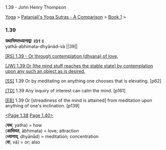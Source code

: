 1.39 - John Henry Thompson 

[Yoga](../../../yoga.md)‎ > ‎[Patanjali's Yoga Sutras - A Comparison](../../patanjani.md)‎ > ‎[Book 1](../book-1.md)‎ > ‎

### 1.39

**यथाभिमतध्यानाद्वा ॥३९॥**  
yathā-abhimata-dhyānād-vā ||39||  
  
  
[\[RS\] 1.39 - Or through contemplation (dhyana) of love.](http://www.ashtangayoga.info/philosophy/yoga-sutra-patanjali/chapter-1/item/yatha-abhimata-dhyanad-va-39/)  
  
[\[JW\] 1.39 Or \[the mind stuff reaches the stable state\] by contemplation upon any such an object as is desired.](http://books.google.com/books?id=YzFImjtOxUwC&pg=PA77&ci=143%2C314%2C720%2C54&source=bookclip)  
  
[\[SS\]](http://www.amazon.com/Yoga-Sutras-Patanjali-Commentary-Satchidananda/dp/0932040381) 1.39 Or by meditating on anything one chooses that is elevating. \[p62\]  
  
[\[TD\]](http://www.amazon.com/Heart-Yoga-Developing-Personal-Practice/dp/089281764X/ref=sr_1_5?ie=UTF8&qid=1326228195&sr=8-5) 1.39 Any inquiry of interest can calm the mind. \[p161\]  
  
[\[EB\]](http://www.amazon.com/Yoga-Sutras-Patanjali-Translation-Commentary/dp/0865477361/ref=sr_1_1?ie=UTF8&s=books&qid=1250508322&sr=1-1) 1.39 Or \[streadiness of the mind is attained\] from meditation upon anything of one's inclination. \[p139\]  
  
  
[<Page 1.38](138.md)  [Page 1.40>](140.md)  
  
  
  

(**यथ**, yatha) = how  
(**आभिमत**, ābhimata) = love; attraction  
(**ध्यानाद्**, dhyānād) = meditation; concentration  
(**वा**, vā) = or; also

